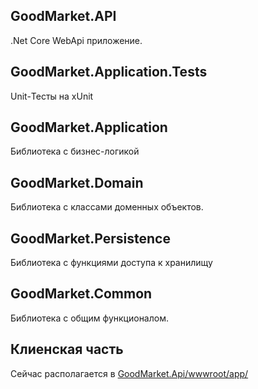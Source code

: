 ## GoodMarket.API
  .Net Core WebApi приложение.
  
## GoodMarket.Application.Tests
  Unit-Тесты на xUnit
  
## GoodMarket.Application
  Библиотека с бизнес-логикой
  
## GoodMarket.Domain
  Библиотека с классами доменных объектов.
  
## GoodMarket.Persistence
  Библиотека с функциями доступа к хранилищу
  
## GoodMarket.Common
  Библиотека с общим функционалом.
  
  
## Клиенская часть 
  Сейчас располагается в [GoodMarket.Api/wwwroot/app/](GoodMarket.Api/wwwroot/app/)
